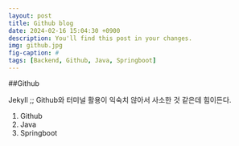 ```yaml
---
layout: post
title: Github blog
date: 2024-02-16 15:04:30 +0900
description: You'll find this post in your changes.
img: github.jpg
fig-caption: #
tags: [Backend, Github, Java, Springboot]
---
```

##Github

Jekyll ;;
Github와 터미널 활용이 익숙치 않아서 사소한 것 같은데 힘이든다.

1. Github
2. Java
3. Springboot

